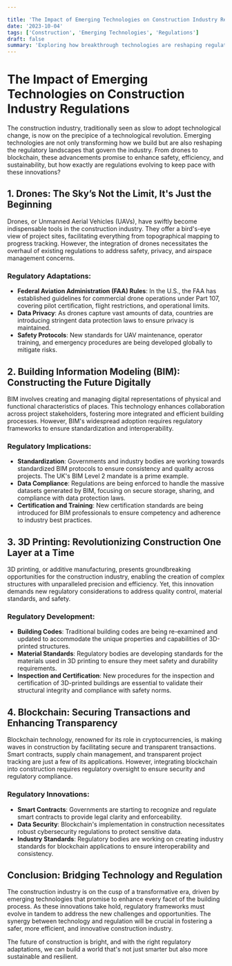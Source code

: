 ```yaml
---

title: 'The Impact of Emerging Technologies on Construction Industry Regulations'
date: '2023-10-04'
tags: ['Construction', 'Emerging Technologies', 'Regulations']
draft: false
summary: 'Exploring how breakthrough technologies are reshaping regulatory landscapes in the construction industry, paving the way for safer, more efficient, and innovative building practices.'
---
```


# The Impact of Emerging Technologies on Construction Industry Regulations

The construction industry, traditionally seen as slow to adopt technological change, is now on the precipice of a technological revolution. Emerging technologies are not only transforming how we build but are also reshaping the regulatory landscapes that govern the industry. From drones to blockchain, these advancements promise to enhance safety, efficiency, and sustainability, but how exactly are regulations evolving to keep pace with these innovations?

## 1. **Drones: The Sky’s Not the Limit, It's Just the Beginning**

Drones, or Unmanned Aerial Vehicles (UAVs), have swiftly become indispensable tools in the construction industry. They offer a bird's-eye view of project sites, facilitating everything from topographical mapping to progress tracking. However, the integration of drones necessitates the overhaul of existing regulations to address safety, privacy, and airspace management concerns.

### **Regulatory Adaptations:**

- **Federal Aviation Administration (FAA) Rules**: In the U.S., the FAA has established guidelines for commercial drone operations under Part 107, covering pilot certification, flight restrictions, and operational limits.
- **Data Privacy**: As drones capture vast amounts of data, countries are introducing stringent data protection laws to ensure privacy is maintained.
- **Safety Protocols**: New standards for UAV maintenance, operator training, and emergency procedures are being developed globally to mitigate risks.

## 2. **Building Information Modeling (BIM): Constructing the Future Digitally**

BIM involves creating and managing digital representations of physical and functional characteristics of places. This technology enhances collaboration across project stakeholders, fostering more integrated and efficient building processes. However, BIM's widespread adoption requires regulatory frameworks to ensure standardization and interoperability.

### **Regulatory Implications:**

- **Standardization**: Governments and industry bodies are working towards standardized BIM protocols to ensure consistency and quality across projects. The UK's BIM Level 2 mandate is a prime example.
- **Data Compliance**: Regulations are being enforced to handle the massive datasets generated by BIM, focusing on secure storage, sharing, and compliance with data protection laws.
- **Certification and Training**: New certification standards are being introduced for BIM professionals to ensure competency and adherence to industry best practices.

## 3. **3D Printing: Revolutionizing Construction One Layer at a Time**

3D printing, or additive manufacturing, presents groundbreaking opportunities for the construction industry, enabling the creation of complex structures with unparalleled precision and efficiency. Yet, this innovation demands new regulatory considerations to address quality control, material standards, and safety.

### **Regulatory Development:**

- **Building Codes**: Traditional building codes are being re-examined and updated to accommodate the unique properties and capabilities of 3D-printed structures.
- **Material Standards**: Regulatory bodies are developing standards for the materials used in 3D printing to ensure they meet safety and durability requirements.
- **Inspection and Certification**: New procedures for the inspection and certification of 3D-printed buildings are essential to validate their structural integrity and compliance with safety norms.

## 4. **Blockchain: Securing Transactions and Enhancing Transparency**

Blockchain technology, renowned for its role in cryptocurrencies, is making waves in construction by facilitating secure and transparent transactions. Smart contracts, supply chain management, and transparent project tracking are just a few of its applications. However, integrating blockchain into construction requires regulatory oversight to ensure security and regulatory compliance.

### **Regulatory Innovations:**

- **Smart Contracts**: Governments are starting to recognize and regulate smart contracts to provide legal clarity and enforceability.
- **Data Security**: Blockchain's implementation in construction necessitates robust cybersecurity regulations to protect sensitive data.
- **Industry Standards**: Regulatory bodies are working on creating industry standards for blockchain applications to ensure interoperability and consistency.

## **Conclusion: Bridging Technology and Regulation**

The construction industry is on the cusp of a transformative era, driven by emerging technologies that promise to enhance every facet of the building process. As these innovations take hold, regulatory frameworks must evolve in tandem to address the new challenges and opportunities. The synergy between technology and regulation will be crucial in fostering a safer, more efficient, and innovative construction industry.

The future of construction is bright, and with the right regulatory adaptations, we can build a world that's not just smarter but also more sustainable and resilient.